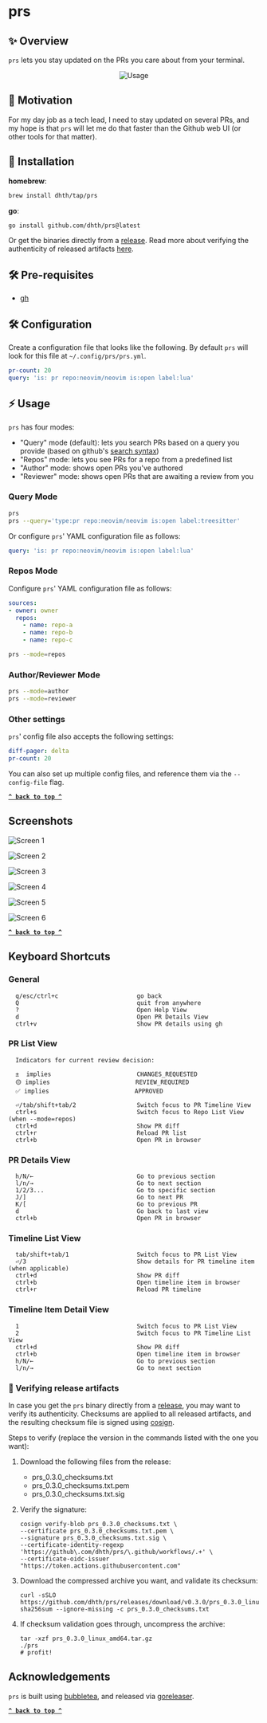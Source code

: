 # prs

✨ Overview
---

`prs` lets you stay updated on the PRs you care about from your terminal.

<p align="center">
  <img src="https://tools.dhruvs.space/images/prs/v0-3-0/prs.gif" alt="Usage" />
</p>

🤔 Motivation
---

For my day job as a tech lead, I need to stay updated on several PRs, and my
hope is that `prs` will let me do that faster than the Github web UI (or other
tools for that matter).

💾 Installation
---

**homebrew**:

```sh
brew install dhth/tap/prs
```

**go**:

```sh
go install github.com/dhth/prs@latest
```

Or get the binaries directly from a [release][3]. Read more about verifying the
authenticity of released artifacts [here](#verifying-release-artifacts).

🛠️ Pre-requisites
---

- [gh](https://github.com/cli/cli)


🛠️ Configuration
---

Create a configuration file that looks like the following. By default `prs` will
look for this file at `~/.config/prs/prs.yml`.

```yaml
pr-count: 20
query: 'is: pr repo:neovim/neovim is:open label:lua'
```

⚡️ Usage
---

`prs` has four modes:

- "Query" mode (default): lets you search PRs based on a query you provide (based
  on github's [search
  syntax](https://docs.github.com/en/search-github/searching-on-github/searching-issues-and-pull-requests))
- "Repos" mode: lets you see PRs for a repo from a predefined list
- "Author" mode: shows open PRs you've authored
- "Reviewer" mode: shows open PRs that are awaiting a review from you

### Query Mode

```bash
prs
prs --query='type:pr repo:neovim/neovim is:open label:treesitter'
```

Or configure `prs`' YAML configuration file as follows:

```yaml
query: 'is: pr repo:neovim/neovim is:open label:lua'
```

### Repos Mode

Configure `prs`' YAML configuration file as follows:

```yaml
sources:
- owner: owner
  repos:
    - name: repo-a
    - name: repo-b
    - name: repo-c
```

```bash
prs --mode=repos
```

### Author/Reviewer Mode

```bash
prs --mode=author
prs --mode=reviewer
```

### Other settings

`prs`' config file also accepts the following settings:

```yaml
diff-pager: delta
pr-count: 20
```

You can also set up multiple config files, and reference them via the
`--config-file` flag.

**[`^ back to top ^`](#prs)**

Screenshots
---

![Screen 1](https://tools.dhruvs.space/images/prs/v0-3-0/prs-1.png)

![Screen 2](https://tools.dhruvs.space/images/prs/v0-3-0/prs-2.png)

![Screen 3](https://tools.dhruvs.space/images/prs/v0-3-0/prs-3.png)

![Screen 4](https://tools.dhruvs.space/images/prs/v0-3-0/prs-4.png)

![Screen 5](https://tools.dhruvs.space/images/prs/v0-3-0/prs-5.png)

![Screen 6](https://tools.dhruvs.space/images/prs/v0-3-0/prs-6.png)

**[`^ back to top ^`](#prs)**

Keyboard Shortcuts
---

### General

```text
  q/esc/ctrl+c                      go back
  Q                                 quit from anywhere
  ?                                 Open Help View
  d                                 Open PR Details View
  ctrl+v                            Show PR details using gh
```

### PR List View

```text
  Indicators for current review decision:

  ±  implies                        CHANGES_REQUESTED
  🟡 implies                        REVIEW_REQUIRED
  ✅ implies                        APPROVED

  ⏎/tab/shift+tab/2                 Switch focus to PR Timeline View
  ctrl+s                            Switch focus to Repo List View (when --mode=repos)
  ctrl+d                            Show PR diff
  ctrl+r                            Reload PR list
  ctrl+b                            Open PR in browser
```

### PR Details View

```text
  h/N/←                             Go to previous section
  l/n/→                             Go to next section
  1/2/3...                          Go to specific section
  J/]                               Go to next PR
  K/[                               Go to previous PR
  d                                 Go back to last view
  ctrl+b                            Open PR in browser
```

### Timeline List View


```text
  tab/shift+tab/1                   Switch focus to PR List View
  ⏎/3                               Show details for PR timeline item (when applicable)
  ctrl+d                            Show PR diff
  ctrl+b                            Open timeline item in browser
  ctrl+r                            Reload PR timeline
```

### Timeline Item Detail View


```text
  1                                 Switch focus to PR List View
  2                                 Switch focus to PR Timeline List View
  ctrl+d                            Show PR diff
  ctrl+b                            Open timeline item in browser
  h/N/←                             Go to previous section
  l/n/→                             Go to next section
```

### 🔐 Verifying release artifacts

In case you get the `prs` binary directly from a [release][3], you may want to
verify its authenticity. Checksums are applied to all released artifacts, and
the resulting checksum file is signed using
[cosign](https://docs.sigstore.dev/cosign/installation/).

Steps to verify (replace the version in the commands listed with the one you
want):

1. Download the following files from the release:

   - prs_0.3.0_checksums.txt
   - prs_0.3.0_checksums.txt.pem
   - prs_0.3.0_checksums.txt.sig

2. Verify the signature:

   ```shell
   cosign verify-blob prs_0.3.0_checksums.txt \
   --certificate prs_0.3.0_checksums.txt.pem \
   --signature prs_0.3.0_checksums.txt.sig \
   --certificate-identity-regexp 'https://github\.com/dhth/prs/\.github/workflows/.+' \
   --certificate-oidc-issuer "https://token.actions.githubusercontent.com"
   ```

3. Download the compressed archive you want, and validate its checksum:

   ```shell
   curl -sSLO https://github.com/dhth/prs/releases/download/v0.3.0/prs_0.3.0_linux_amd64.tar.gz
   sha256sum --ignore-missing -c prs_0.3.0_checksums.txt
   ```

3. If checksum validation goes through, uncompress the archive:

   ```shell
   tar -xzf prs_0.3.0_linux_amd64.tar.gz
   ./prs
   # profit!
   ```

Acknowledgements
---

`prs` is built using [bubbletea][1], and released via [goreleaser][2].

[1]: https://github.com/charmbracelet/bubbletea
[2]: https://github.com/goreleaser/goreleaser
[3]: https://github.com/dhth/prs/releases

**[`^ back to top ^`](#prs)**
